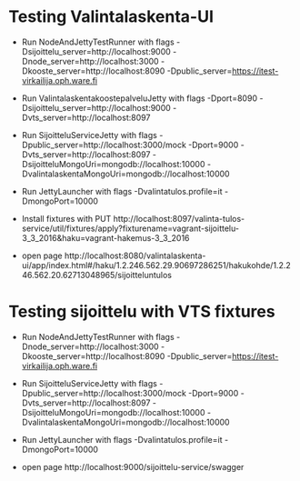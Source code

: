 Testing Valintalaskenta-UI
==========================

* Run NodeAndJettyTestRunner with flags -Dsijoittelu_server=http://localhost:9000 -Dnode_server=http://localhost:3000 -Dkooste_server=http://localhost:8090 -Dpublic_server=https://itest-virkailija.oph.ware.fi
* Run ValintalaskentakoostepalveluJetty with flags -Dport=8090 -Dsijoittelu_server=http://localhost:9000 -Dvts_server=http://localhost:8097
* Run SijoitteluServiceJetty with flags -Dpublic_server=http://localhost:3000/mock -Dport=9000  -Dvts_server=http://localhost:8097 -DsijoitteluMongoUri=mongodb://localhost:10000 -DvalintalaskentaMongoUri=mongodb://localhost:10000
* Run JettyLauncher with flags -Dvalintatulos.profile=it -DmongoPort=10000
* Install fixtures with PUT http://localhost:8097/valinta-tulos-service/util/fixtures/apply?fixturename=vagrant-sijoittelu-3_3_2016&haku=vagrant-hakemus-3_3_2016

* open page http://localhost:8080/valintalaskenta-ui/app/index.html#/haku/1.2.246.562.29.90697286251/hakukohde/1.2.246.562.20.62713048965/sijoitteluntulos

Testing sijoittelu with VTS fixtures
====================================

* Run NodeAndJettyTestRunner with flags -Dnode_server=http://localhost:3000 -Dkooste_server=http://localhost:8090 -Dpublic_server=https://itest-virkailija.oph.ware.fi
* Run SijoitteluServiceJetty with flags -Dpublic_server=http://localhost:3000/mock -Dport=9000  -Dvts_server=http://localhost:8097 -DsijoitteluMongoUri=mongodb://localhost:10000 -DvalintalaskentaMongoUri=mongodb://localhost:10000
* Run JettyLauncher with flags -Dvalintatulos.profile=it -DmongoPort=10000

* open page http://localhost:9000/sijoittelu-service/swagger